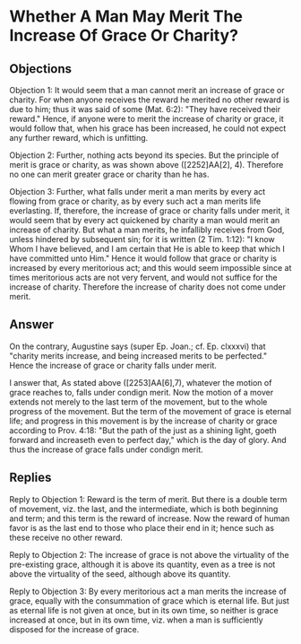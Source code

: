 # Whether A Man May Merit The Increase Of Grace Or Charity?

## Objections

Objection 1: It would seem that a man cannot merit an increase of grace or charity. For when anyone receives the reward he merited no other reward is due to him; thus it was said of some (Mat. 6:2): "They have received their reward." Hence, if anyone were to merit the increase of charity or grace, it would follow that, when his grace has been increased, he could not expect any further reward, which is unfitting.

Objection 2: Further, nothing acts beyond its species. But the principle of merit is grace or charity, as was shown above ([2252]AA[2], 4). Therefore no one can merit greater grace or charity than he has.

Objection 3: Further, what falls under merit a man merits by every act flowing from grace or charity, as by every such act a man merits life everlasting. If, therefore, the increase of grace or charity falls under merit, it would seem that by every act quickened by charity a man would merit an increase of charity. But what a man merits, he infallibly receives from God, unless hindered by subsequent sin; for it is written (2 Tim. 1:12): "I know Whom I have believed, and I am certain that He is able to keep that which I have committed unto Him." Hence it would follow that grace or charity is increased by every meritorious act; and this would seem impossible since at times meritorious acts are not very fervent, and would not suffice for the increase of charity. Therefore the increase of charity does not come under merit.

## Answer

On the contrary, Augustine says (super Ep. Joan.; cf. Ep. clxxxvi) that "charity merits increase, and being increased merits to be perfected." Hence the increase of grace or charity falls under merit.

I answer that, As stated above ([2253]AA[6],7), whatever the motion of grace reaches to, falls under condign merit. Now the motion of a mover extends not merely to the last term of the movement, but to the whole progress of the movement. But the term of the movement of grace is eternal life; and progress in this movement is by the increase of charity or grace according to Prov. 4:18: "But the path of the just as a shining light, goeth forward and increaseth even to perfect day," which is the day of glory. And thus the increase of grace falls under condign merit.

## Replies

Reply to Objection 1: Reward is the term of merit. But there is a double term of movement, viz. the last, and the intermediate, which is both beginning and term; and this term is the reward of increase. Now the reward of human favor is as the last end to those who place their end in it; hence such as these receive no other reward.

Reply to Objection 2: The increase of grace is not above the virtuality of the pre-existing grace, although it is above its quantity, even as a tree is not above the virtuality of the seed, although above its quantity.

Reply to Objection 3: By every meritorious act a man merits the increase of grace, equally with the consummation of grace which is eternal life. But just as eternal life is not given at once, but in its own time, so neither is grace increased at once, but in its own time, viz. when a man is sufficiently disposed for the increase of grace.
